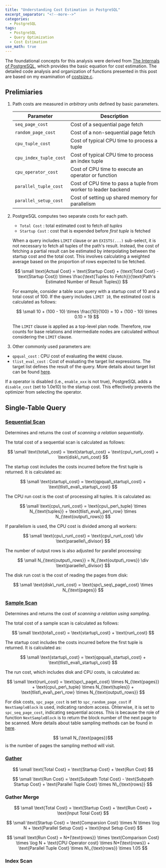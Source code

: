 ```yaml
---
title: "Understanding Cost Estimation in PostgreSQL"
excerpt_separator: "<!--more-->"
categories:
  - PostgreSQL
tags:
  - PostgreSQL
  - Query Optimization
  - Cost Estimation
use_math: true
---
```


The foundational concepts for this analysis were derived from [The Internals of PostgreSQL](https://www.interdb.jp/pg/), which provides the basic equation for cost estimation. The detailed code analysis and organization of functions presented in this post are based on my examination of [costsize.c](https://github.com/postgres/postgres/blob/master/src/backend/optimizer/path/costsize.c).

## Prelimiaries

1. Path costs are measured in _arbitrary units_ defined by basic parameters.

   | Parameter                | Description                                           |
   |--------------------------|-------------------------------------------------------|
   | `seq_page_cost`          | Cost of a sequential page fetch                       |
   | `random_page_cost`       | Cost of a non-sequential page fetch                   |
   | `cpu_tuple_cost`         | Cost of typical CPU time to process a tuple           |
   | `cpu_index_tuple_cost`   | Cost of typical CPU time to process an index tuple    |
   | `cpu_operator_cost`      | Cost of CPU time to execute an operator or function   |
   | `parallel_tuple_cost`    | Cost of CPU time to pass a tuple from worker to leader backend |
   | `parallel_setup_cost`    | Cost of setting up shared memory for parallelism      |


2. PostgreSQL computes two separate costs for each path.

   - `Total Cost` : total estimated cost to fetch _all tuples_
   - `Startup Cost` : cost that is expended before _first tuple_ is fetched

   When a query includes `LIMIT` clause or an `EXISTS(...)` sub-select, it is not necessary to fetch all tuples of the path's result.
   Instead, the cost of fetching a partial result can be estimated by interpolating between the startup cost and the total cost.
   This involves calculating a weighted average based on the proportion of rows expected to be fetched.

   $$ \small
   \text{Actual Cost} = \text{Startup Cost} +
   (\text{Total Cost} - \text{Startup Cost}) \times \frac{\text{Tuples to Fetch}}{\text{Path's Estimated Number of Result Tuples}}
   $$

   For example, consider a table scan query with a startup cost of 10 and a total cosst of 100. If the query includes `LIMIT 10`, the estimated cost is calculated as follows:

   $$ \small
   10 + (100 - 10) \times \frac{10}{100} = 10 + (100 - 10) \times 0.10 = 19
   $$

   The `LIMIT` clause is applied as a top-level plan node. Therefore, row counts for base relations and intermediate nodes are calculated without considering the `LIMIT` clause.

3. Other commonly used parameters are:
  - `qpqual_cost`
  : CPU cost of evaluating the `WHERE` clause.
  - `tlist_eval_cost`
  : Cost of evaluating the target list expressions. The target list defines the result of the query. More details about target list can be found [here](https://www.postgresql.org/docs/current/querytree.html).


<!-- For simplication, this post assumes no parallelism is used, that is, only one worker is assigned. -->

If a operator is disabled (i.e., `enable_xxx` is not true), PostgreSQL adds a `disable_cost` (set to 1.0e10) to the startup cost. This effectively prevents the optimizer from selecting the operator.

## Single-Table Query

### [Sequential Scan](https://github.com/postgres/postgres/blob/master/src/backend/optimizer/path/costsize.c#L276)

Determines and returns the cost of _scanning a relation sequentially_.

The total cost of a sequential scan is calculated as follows:

$$ \small
\text{total\_cost} = \text{startup\_cost} + \text{cpu\_run\_cost} + \text{disk\_run\_cost}
$$

The startup cost includes the costs incurred before the first tuple is returned. It is calculated as:

$$ \small
\text{startup\_cost} = \text{qpqual\_startup\_cost} + \text{tlist\_eval\_startup\_cost}
$$

The CPU run cost is the cost of processing all tuples. It is calculated as:

$$ \small
\text{cpu\_run\_cost} = \text{cpu\_per\_tuple} \times N_{\text{tuples}} + \text{tlist\_eval\_per\_row} \times N_{\text{output\_rows}}
$$

If parallelism is used, the CPU cost is divided among all workers:

$$ \small
\text{cpu\_run\_cost} = \text{cpu\_run\_cost} \div \text{paraellel\_divisor}
$$

The number of output rows is also adjusted for parallel processing:

$$ \small
N_{\text{output\_rows}} = N_{\text{output\_rows}} \div \text{paraellel\_divisor}
$$

The disk run cost is the cost of reading the pages from disk:

$$ \small
\text{disk\_run\_cost} = \text{spc\_seq\_page\_cost} \times N_{\text{pages}}
$$


### [Sample Scan]((https://github.com/postgres/postgres/blob/master/src/backend/optimizer/path/costsize.c#L353))

Determines and returns the cost of _scanning a relation using sampling_.

The total cost of a sample scan is calculated as follows:

$$ \small
\text{total\_cost} = \text{startup\_cost} + \text{run\_cost}
$$

The startup cost includes the costs incurred before the first tuple is returned. It is calculated as:

$$ \small
\text{startup\_cost} = \text{qpqual\_startup\_cost} + \text{tlist\_eval\_startup\_cost}
$$

The run cost, which includes disk and CPU costs, is calculated as:

$$ \small
\text{run\_cost} = \text{spc\_page\_cost} \times N_{\text{pages}} + \text{cpu\_per\_tuple} \times N_{\text{tuples}} + \text{tlist\_eval\_per\_row} \times N_{\text{output\_rows}}
$$

For disk costs, `spc_page_cost` is set to `spc_random_page_cost` if `NextSampleBlock` is used, indicating random access. Ohterwise, it is set to `spc_seq_page_cost`, indicating sequential access.
This is because the role of function `NextSampleBlock` is to return the block number of the next page to be scanned.
More details about table sampling methods can be found in [here](https://www.postgresql.org/docs/current/tablesample-support-functions.html).

$$ \small N_{\text{pages}}$$ is the number of pages the sampling method will visit.


### [Gather](https://github.com/postgres/postgres/blob/master/src/backend/optimizer/path/costsize.c#L425)

$$ \small
\text{Total Cost} = \text{Startup Cost} + \text{Run Cost}
$$

$$ \small
\text{Run Cost} = \text{Subpath Total Cost} - \text{Subpath Startup Cost} + \text{Parallel Tuple Cost} \times N\_{\text{rows}}
$$

### Gather Merge

$$ \small
\text{Total Cost} = \text{Startup Cost} + \text{Run Cost} + \text{Input Total Cost}
$$

$$ \small
\text{Startup Cost} = \text{Comparsion Cost} \times N \times \log N + \text{Parallel Setup Cost} + \text{Input Setup Cost}
$$

$$ \small
\text{Run Cost} = N*{\text{rows}} \times \text{Comparison Cost} \times \log N + \text{CPU Operator cost} \times N*{\text{rows}} + \text{Parallel Tuple Cost} \times N\_{\text{rows}} \times 1.05
$$

### Index Scan
